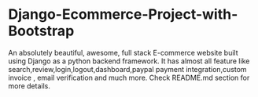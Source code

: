 # Django-Ecommerce-Project-with-Bootstrap
An absolutely beautiful, awesome, full stack E-commerce website built using Django as a python backend framework. It has almost all feature like search,review,login,logout,dashboard,paypal payment integration,custom invoice , email verification and much more. Check README.md section for more details.
